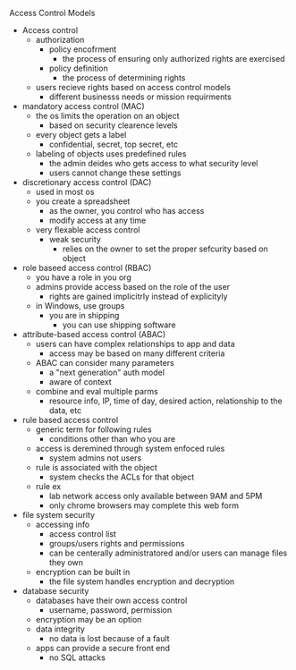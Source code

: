 Access Control Models 

* Access control
	* authorization 
		* policy encofrment 
			* the process of ensuring only authorized rights are exercised
		* policy definition 
			* the process of determining rights 
	* users recieve rights based on access control models 
		* different businesss needs or mission requirments 
* mandatory access control (MAC)
	* the os limits the operation on an object 
		* based on security clearence levels 
	* every object gets a label
		* confidential, secret, top secret, etc
	* labeling of objects uses predefined rules 
		* the admin deides who gets access to what security level 
		* users cannot change these settings 
* discretionary access control (DAC)
	* used in most os 
	* you create a spreadsheet
		* as the owner, you control who has access
		* modify access at any time 
	* very flexable access control 
		* weak security 
			* relies on the owner to set the proper sefcurity based on object
* role baseed access control (RBAC)
	* you have a role in you org
	* admins provide access based on the role of the user 
		* rights are gained implicitrly instead of explicityly
	* in Windows, use groups 
		* you are in shipping 
			* you can use shipping software
* attribute-based access control (ABAC)
	* users can have complex relationships to app and data 
		* access may be based on many different criteria 
	* ABAC can consider many parameters 
		* a "next generation" auth model 
		* aware of context 
	* combine and eval multiple parms 
		* resource info, IP, time of day, desired action, relationship to the data, etc
* rule based access control 
	* generic term for following rules 
		* conditions other than who you are 
	* access is deremined through system enfoced rules 
		* system admins not users
	* rule is associated with the object 
		* system checks the ACLs for that object
	* rule ex
		* lab network access only available between 9AM and 5PM
		* only chrome browsers may complete this web form 
* file system security 
	* accessing info
		* access control list 
		* groups/users rights and permissions 
		* can be centerally administratored and/or users can manage files they own
	* encryption can be built in 
		* the file system handles encryption and decryption
* database security 
	* databases have their own access control
		* username, password, permission 
	* encryption may be an option 
	* data integrity 
		* no data is lost because of a fault 
	* apps can provide a secure front end 
		* no SQL attacks 